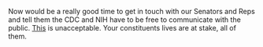 Now would be a really good time to get in touch with our Senators and Reps and tell them the CDC and NIH have to be free to communicate with the public. <a href="https://thehill.com/homenews/media/485147-rep-garamendi-nih-director-fauci-cancelled-on-five-sunday-talk-shows-after">This</a> is unacceptable. Your constituents lives are at stake, all of them.
